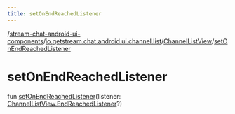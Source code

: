```yaml
---
title: setOnEndReachedListener
---
```

/[stream-chat-android-ui-components](../../index.md)/[io.getstream.chat.android.ui.channel.list](../index.md)/[ChannelListView](index.md)/[setOnEndReachedListener](setOnEndReachedListener.md)  
  
  
  
# setOnEndReachedListener  
fun [setOnEndReachedListener](setOnEndReachedListener.md)(listener: [ChannelListView.EndReachedListener](EndReachedListener/index.md)?)
